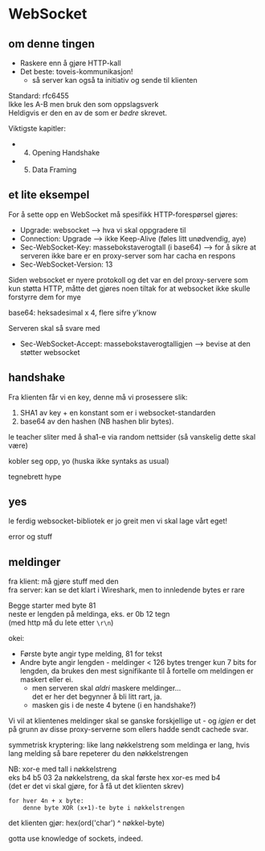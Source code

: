 # WebSocket

## om denne tingen

+ Raskere enn å gjøre HTTP-kall
+ Det beste: toveis-kommunikasjon!
    + så server kan også ta initiativ og sende til klienten

Standard: rfc6455  
Ikke les A-B men bruk den som oppslagsverk  
Heldigvis er den en av de som er _bedre_ skrevet.

Viktigste kapitler:
+ 4. Opening Handshake
+ 5. Data Framing

## et lite eksempel

For å sette opp en WebSocket må spesifikk HTTP-forespørsel gjøres:
+ Upgrade: websocket --> hva vi skal oppgradere til
+ Connection: Upgrade --> ikke Keep-Alive (føles litt unødvendig, aye)
+ Sec-WebSocket-Key: massebokstaverogtall (i base64) --> for å sikre at serveren ikke bare er en proxy-server som har cacha en respons
+ Sec-WebSocket-Version: 13

Siden websocket er nyere protokoll og det var en del proxy-servere som kun støtta HTTP, måtte det gjøres noen tiltak for at websocket ikke skulle forstyrre dem for mye

base64: heksadesimal x 4, flere sifre y'know

Serveren skal så svare med
+ Sec-WebSocket-Accept: massebokstaverogtalligjen --> bevise at den støtter websocket 

## handshake

Fra klienten får vi en key, denne må vi prosessere slik:
1. SHA1 av key + en konstant som er i websocket-standarden
2. base64 av den hashen (NB hashen blir bytes).

le teacher sliter med å sha1-e via random nettsider (så vanskelig dette skal være)

kobler seg opp, yo (huska ikke syntaks as usual)

tegnebrett hype

## yes

le ferdig websocket-bibliotek er jo greit men vi skal lage vårt eget!

error og stuff

## meldinger

fra klient: må gjøre stuff med den  
fra server: kan se det klart i Wireshark, men to innledende bytes er rare

Begge starter med byte 81  
neste er lengden på meldinga, eks. er 0b 12 tegn   
(med http må du lete etter `\r\n`)

okei:
+ Første byte angir type melding, 81 for tekst
+ Andre byte angir lengden - meldinger < 126 bytes trenger kun 7 bits for lengden, da brukes den mest signifikante til å fortelle om meldingen er maskert eller ei.
    + men serveren skal _aldri_ maskere meldinger...  
      det er her det begynner å bli litt rart, ja.
    + masken gis i de neste 4 bytene (i en handshake?)

Vi vil at klientenes meldinger skal se ganske forskjellige ut - og _igjen_ er det på grunn av disse proxy-serverne som ellers hadde sendt cachede svar.

symmetrisk kryptering: like lang nøkkelstreng som meldinga er lang, hvis lang melding så bare repeterer du den nøkkelstrengen

NB: xor-e med tall i nøkkelstreng  
eks b4 b5 03 2a nøkkelstreng, da skal første hex xor-es med b4  
(det er det vi skal gjøre, for å få ut det klienten skrev)

```
for hver 4n + x byte:
    denne byte XOR (x+1)-te byte i nøkkelstrengen
```

det klienten gjør: hex(ord('char') ^ nøkkel-byte)

gotta use knowledge of sockets, indeed.
